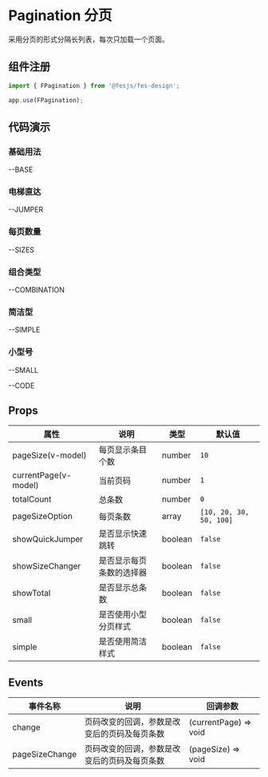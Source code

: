 # Pagination 分页

采用分页的形式分隔长列表，每次只加载一个页面。

## 组件注册

```js
import { FPagination } from '@fesjs/fes-design';

app.use(FPagination);
```

## 代码演示

### 基础用法


--BASE


### 电梯直达


--JUMPER

### 每页数量


--SIZES

### 组合类型


--COMBINATION

### 简洁型


--SIMPLE

### 小型号


--SMALL


--CODE

## Props

| 属性     | 说明                                                                               | 类型    | 默认值    |
| -------- | ---------------------------------------------------------------------------------- | ------- | --------- |
| pageSize(v-model) | 每页显示条目个数                                                                       | number | `10`   |
| currentPage(v-model)  | 当前页码                                       | number  | `1`  |
| totalCount | 总条数                           | number  | `0`  |
| pageSizeOption  | 每页条数                | array | `[10, 20, 30, 50, 100]`   |
| showQuickJumper     | 是否显示快速跳转                                                           | boolean | `false`   |
| showSizeChanger | 是否显示每页条数的选择器                                         | boolean  | `false`     |
| showTotal     | 是否显示总条数 | boolean  | `false` |
| small     | 是否使用小型分页样式 | boolean  | `false` |
| simple     | 是否使用简洁样式 | boolean  | `false` |


## Events

| 事件名称 | 说明             | 回调参数        |
| -------- | ---------------- | --------------- |
| change    | 页码改变的回调，参数是改变后的页码及每页条数 | (currentPage) => void |
| pageSizeChange    | 页码改变的回调，参数是改变后的页码及每页条数 | (pageSize) => void |
